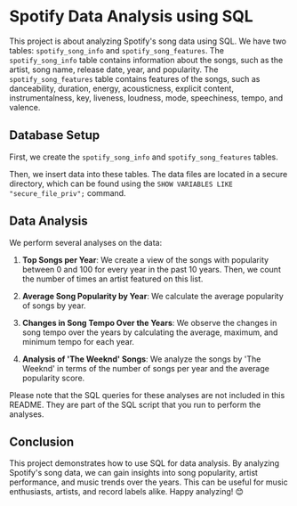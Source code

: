 
# Spotify Data Analysis using SQL

This project is about analyzing Spotify's song data using SQL. We have two tables: `spotify_song_info` and `spotify_song_features`. The `spotify_song_info` table contains information about the songs, such as the artist, song name, release date, year, and popularity. The `spotify_song_features` table contains features of the songs, such as danceability, duration, energy, acousticness, explicit content, instrumentalness, key, liveness, loudness, mode, speechiness, tempo, and valence.

## Database Setup

First, we create the `spotify_song_info` and `spotify_song_features` tables.

Then, we insert data into these tables. The data files are located in a secure directory, which can be found using the `SHOW VARIABLES LIKE "secure_file_priv";` command.

## Data Analysis

We perform several analyses on the data:

1. **Top Songs per Year**: We create a view of the songs with popularity between 0 and 100 for every year in the past 10 years. Then, we count the number of times an artist featured on this list.

2. **Average Song Popularity by Year**: We calculate the average popularity of songs by year.

3. **Changes in Song Tempo Over the Years**: We observe the changes in song tempo over the years by calculating the average, maximum, and minimum tempo for each year.

4. **Analysis of 'The Weeknd' Songs**: We analyze the songs by 'The Weeknd' in terms of the number of songs per year and the average popularity score.

Please note that the SQL queries for these analyses are not included in this README. They are part of the SQL script that you run to perform the analyses.

## Conclusion

This project demonstrates how to use SQL for data analysis. By analyzing Spotify's song data, we can gain insights into song popularity, artist performance, and music trends over the years. This can be useful for music enthusiasts, artists, and record labels alike. Happy analyzing! 😊
